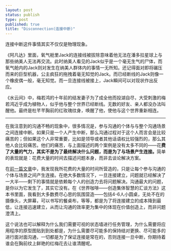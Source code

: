 ```yaml
--- 
layout: post
status: publish
type: post
published: true
title: "Disconnection(连接中断)"
---
```

连接中断这件事情其实不仅仅是物理现象。

《阿凡达》里面，氧气舱里Jack的连接线被拔除意味着他无法在潘多拉星球上与那些纳美人无法再交流。此时纳美人看见的Jack似乎是一个毫无生气的尸体，而氧气舱内的Jack则对发生在纳美人群体内的事情一无所知。还记得面对即将碾压而来的巨型机器，公主疯狂的拖拽着毫无知觉的Jack。而已经断线的Jack则像一个橡皮偶一般，毫无知觉。而一旦连接线被接上，Jack瞬间可以对现状作出反应。

《水云间》中，梅若鸿的十年前的结发妻子为了成全他而投湖自尽，大受刺激的梅若鸿近乎成为植物人，似乎他与整个世界已经断线。无数的好友、亲人都没办法叫醒他。最终是杜芊芊胸前的红玫瑰纹身，唤醒了他，使他与这个世界重新相连。

<hr />

在我注意到的沟通不畅的现象中，很多情况是，参与沟通的个体与与整个沟通场景之间连接中断。如果只是一个人产生中断，那么沟通过程对于这个人而言会是比较痛苦的；但如果这个人非常重要，比如是领导或者其他话语权比较强烈的，那么其他人会比较痛苦。他们的痛苦，与上面描述的两个案例是没有太多不同的——花<strong>费了大量的气力，其实不是为了最终解决什么问题，而是为了与场景产生连接。</strong>简单的表现就是：花费大量的时间去描述问题本身，而非去谈论解决方案。

在<a href="http://michael.nona.name/archives/302">前一篇文章</a>中，我发现我所花费的大量的时间所营造的，只是让每个参与沟通的个体与场景之间产生连接。在绝大多数情况下，一旦连接建立，问题就已经解决了一大半——剩下的事情就是依赖每个人的创造力去将问题解决。沟通最大的问题，是你以为它发生了，其实它没有。在《世界咖啡——创造集体智慧的汇谈方法》这本书里面，我看到大多数费尽心思的氛围营造——包括4-6人小圆桌，无处不在的摄像头，大屏幕，可以书写的餐桌布，等等，都是为了将连接建立的成本降到最低，让连接迅速建立，从而让沟通的效率更为集中的体现在价值创造上，而非问题澄清上。

这个说法也可以解释为什么我们需要可视的状态墙进行任务管理，为什么需要将应用程序的原型图贴到到处都是，为什么需要尽可能多的保持结对更换、尽可能多的进行面对面沟通，一切都是为了保证连接是常在的，否则连接一旦中断，你期待着谁会在胸前纹上鲜艳的红梅花去让谁清醒呢。

